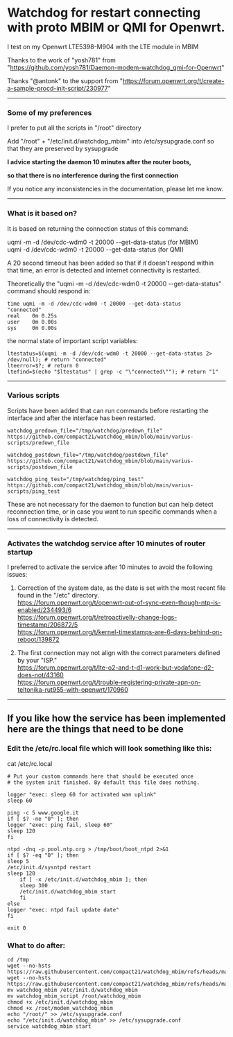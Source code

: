# Watchdog for restart connecting with proto MBIM or QMI for Openwrt.

I test on my Openwrt LTE5398-M904 with the LTE module in MBIM

Thanks to the work of "yosh781" from "https://github.com/yosh781/Daemon-modem-watchdog_qmi-for-Openwrt"

Thanks "@antonk" to the support from "https://forum.openwrt.org/t/create-a-sample-procd-init-script/230977"

----------------------------------------------------------------------------------------------------------------------------------------------

### Some of my preferences

I prefer to put all the scripts in "/root" directory

Add "/root" + "/etc/init.d/watchdog_mbim" into /etc/sysupgrade.conf so that they are preserved by sysupgrade

<b>
I advice starting the daemon 10 minutes after the router boots,

so that there is no interference during the first connection
</b>

If you notice any inconsistencies in the documentation, please let me know.

----------------------------------------------------------------------------------------------------------------------------------------------

### What is it based on?

It is based on returning the connection status of this command:

uqmi -m -d /dev/cdc-wdm0 -t 20000 --get-data-status (for MBIM)
</br>
uqmi -d /dev/cdc-wdm0 -t 20000 --get-data-status (for QMI)

A 20 second timeout has been added so that if it doesn't respond within that time,
an error is detected and internet connectivity is restarted.

Theoretically the "uqmi -m -d /dev/cdc-wdm0 -t 20000 --get-data-status" command should respond in:
```
time uqmi -m -d /dev/cdc-wdm0 -t 20000 --get-data-status
"connected"
real    0m 0.25s
user    0m 0.00s
sys     0m 0.00s
```

the normal state of important script variables:
```
ltestatus=$(uqmi -m -d /dev/cdc-wdm0 -t 20000 --get-data-status 2> /dev/null); # return "connected"
lteerror=$?; # return 0
ltefind=$(echo "$ltestatus" | grep -c "\"connected\""); # return "1"
```

----------------------------------------------------------------------------------------------------------------------------------------------

### Various scripts

Scripts have been added that can run commands before restarting the interface and after the interface has been restarted.

```
watchdog_predown_file="/tmp/watchdog/predown_file"
https://github.com/compact21/watchdog_mbim/blob/main/varius-scripts/predown_file

watchdog_postdown_file="/tmp/watchdog/postdown_file"
https://github.com/compact21/watchdog_mbim/blob/main/varius-scripts/postdown_file

watchdog_ping_test="/tmp/watchdog/ping_test"
https://github.com/compact21/watchdog_mbim/blob/main/varius-scripts/ping_test
```
These are not necessary for the daemon to function but can help detect reconnection time,
or in case you want to run specific commands when a loss of connectivity is detected.

----------------------------------------------------------------------------------------------------------------------------------------------

### Activates the watchdog service after 10 minutes of router startup

I preferred to activate the service after 10 minutes to avoid the following issues:

1. Correction of the system date, as the date is set with
   the most recent file found in the "/etc" directory.
   </br>
   https://forum.openwrt.org/t/openwrt-out-of-sync-even-though-ntp-is-enabled/234493/6
   </br>
   https://forum.openwrt.org/t/retroactivelly-change-logs-timestamp/206872/5
   </br>
   https://forum.openwrt.org/t/kernel-timestamps-are-6-days-behind-on-reboot/139872

3. The first connection may not align with the correct parameters defined by your "ISP."
   </br>
   https://forum.openwrt.org/t/lte-o2-and-t-d1-work-but-vodafone-d2-does-not/43160
   </br>
   https://forum.openwrt.org/t/trouble-registering-private-apn-on-teltonika-rut955-with-openwrt/170960

----------------------------------------------------------------------------------------------------------------------------------------------

## If you like how the service has been implemented here are the things that need to be done

### Edit the /etc/rc.local file which will look something like this:

cat /etc/rc.local
```
# Put your custom commands here that should be executed once
# the system init finished. By default this file does nothing.

logger "exec: sleep 60 for activated wan uplink"
sleep 60

ping -c 5 www.google.it
if [ $? -ne "0" ]; then
logger "exec: ping fail, sleep 60"
sleep 120
fi

ntpd -dnq -p pool.ntp.org > /tmp/boot/boot_ntpd 2>&1
if [ $? -eq "0" ]; then
sleep 5
/etc/init.d/sysntpd restart
sleep 120
    if [ -x /etc/init.d/watchdog_mbim ]; then
    sleep 300
    /etc/init.d/watchdog_mbim start
    fi
else
logger "exec: ntpd fail update date"
fi

exit 0
```

### What to do after:

```
cd /tmp
wget --no-hsts https://raw.githubusercontent.com/compact21/watchdog_mbim/refs/heads/main/watchdog_mbim
wget --no-hsts https://raw.githubusercontent.com/compact21/watchdog_mbim/refs/heads/main/watchdog_mbim_script
mv watchdog_mbim /etc/init.d/watchdog_mbim
mv watchdog_mbim_script /root/watchdog_mbim
chmod +x /etc/init.d/watchdog_mbim
chmod +x /root/modem_watchdog_mbim
echo "/root/" >> /etc/sysupgrade.conf
echo "/etc/init.d/watchdog_mbim" >> /etc/sysupgrade.conf
service watchdog_mbim start
```
